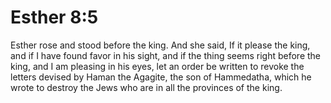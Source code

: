 # Esther 8:5

Esther rose and stood before the king. And she said, If it please the king, and if I have found favor in his sight, and if the thing seems right before the king, and I am pleasing in his eyes, let an order be written to revoke the letters devised by Haman the Agagite, the son of Hammedatha, which he wrote to destroy the Jews who are in all the provinces of the king.
